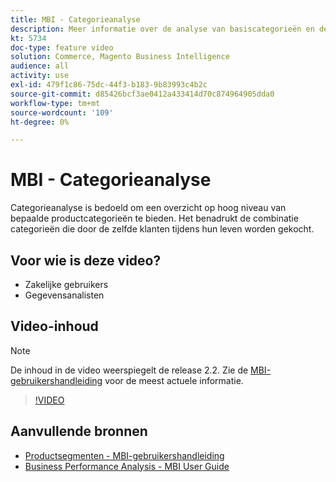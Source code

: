 ```yaml
---
title: MBI - Categorieanalyse
description: Meer informatie over de analyse van basiscategorieën en de waarde van de levensduur van de klant.
kt: 5734
doc-type: feature video
solution: Commerce, Magento Business Intelligence
audience: all
activity: use
exl-id: 479f1c86-75dc-44f3-b183-9b83993c4b2c
source-git-commit: d85426bcf3ae0412a433414d70c874964905dda0
workflow-type: tm+mt
source-wordcount: '109'
ht-degree: 0%

---
```


# MBI - Categorieanalyse

Categorieanalyse is bedoeld om een overzicht op hoog niveau van bepaalde productcategorieën te bieden. Het benadrukt de combinatie categorieën die door de zelfde klanten tijdens hun leven worden gekocht.

## Voor wie is deze video?

- Zakelijke gebruikers
- Gegevensanalisten

## Video-inhoud

>[!NOTE]
>
>De inhoud in de video weerspiegelt de release 2.2. Zie de [MBI-gebruikershandleiding](https://experienceleague.adobe.com/docs/commerce-business-intelligence/mbi/guide-overview.html) voor de meest actuele informatie.

>[!VIDEO](https://video.tv.adobe.com/v/37904?quality=12&learn=on)

## Aanvullende bronnen

- [Productsegmenten - MBI-gebruikershandleiding](https://experienceleague.adobe.com/docs/commerce-business-intelligence/mbi/best-practices/data/segment-filter.html#product-segments)
- [Business Performance Analysis - MBI User Guide](https://experienceleague.adobe.com/docs/commerce-business-intelligence/mbi/analyze/customers/rfm-analysis.html)

